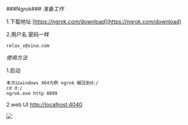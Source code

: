 ###Ngrok###
*准备工作*

1.下载地址
[https://ngrok.com/download](https://ngrok.com/download)

2.用户名 密码一样
> 
	relax_v@sina.com

*使用方法*

1.启动
>
	本次以windows X64为例 ngrok 解压到d:/
	cd d:/
	ngrok.exe http 8899

2.web UI
[http://localhost:4040](http://localhost:4040)
	
![](https://ngrok.com/static/img/inspect2.png)